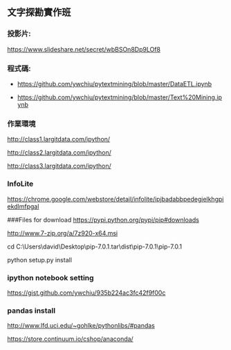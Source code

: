 ## 文字探勘實作班

### 投影片:
https://www.slideshare.net/secret/wbBSOn8Dp9LOf8

### 程式碼:
- https://github.com/ywchiu/pytextmining/blob/master/DataETL.ipynb

- https://github.com/ywchiu/pytextmining/blob/master/Text%20Mining.ipynb

### 作業環境
http://class1.largitdata.com/ipython/

http://class2.largitdata.com/ipython/

http://class3.largitdata.com/ipython/

### InfoLite
https://chrome.google.com/webstore/detail/infolite/ipjbadabbpedegielkhgpiekdlmfpgal


###Files for download
https://pypi.python.org/pypi/pip#downloads

http://www.7-zip.org/a/7z920-x64.msi

cd C:\Users\david\Desktop\pip-7.0.1.tar\dist\pip-7.0.1\pip-7.0.1

python setup.py install 

### ipython notebook setting
https://gist.github.com/ywchiu/935b224ac3fc42f9f00c


### pandas install
http://www.lfd.uci.edu/~gohlke/pythonlibs/#pandas

https://store.continuum.io/cshop/anaconda/
